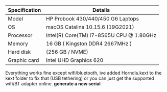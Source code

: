 | Specification | 	Details                                        |
|-------------- |--------------------------------------------------|
| Model         |   HP Probook 430/440/450 G6 Laptops              |
| OS 	          |   macOS Catalina 10.15.6 (19G2021)               |
| Processor 	  |   Intel(R) Core(TM) i7-8565U CPU @ 1.80GHz       |
|Memory 	      |   16 GB ( Kingston DDR4 2667MHz )                |
| Hard disk 	  |   (256 GB / NVME)                                |
|Graphic card 	|   Intel UHD Graphics 620                         |

Everything works fine except wifi/bluetooth, ive added Horndis.kext to the kext folder to fix that (USB tethering) or you can just get the supported wifi/BT adapter online. **generate a new serial**
